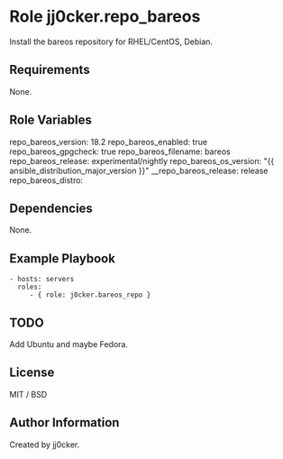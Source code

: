Role jj0cker.repo_bareos
=========

Install the bareos repository for RHEL/CentOS, Debian.

Requirements
------------

None.

Role Variables
--------------

  repo_bareos_version: 18.2
  repo_bareos_enabled: true
  repo_bareos_gpgcheck: true
  repo_bareos_filename: bareos
  repo_bareos_release: experimental/nightly
  repo_bareos_os_version: "{{ ansible_distribution_major_version }}"
  __repo_bareos_release: release
  repo_bareos_distro: 


Dependencies
------------

None.

Example Playbook
----------------

    - hosts: servers
      roles:
         - { role: j0cker.bareos_repo }

TODO
----

Add Ubuntu and maybe Fedora.

License
-------

MIT / BSD

Author Information
------------------

Created by jj0cker.
